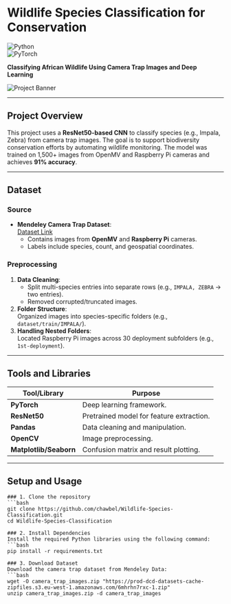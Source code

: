 # Wildlife Species Classification for Conservation  
![Python](https://img.shields.io/badge/Python-3.8%2B-blue)  
![PyTorch](https://img.shields.io/badge/PyTorch-1.12%2B-red)  

**Classifying African Wildlife Using Camera Trap Images and Deep Learning**  

![Project Banner](https://via.placeholder.com/800x200?text=Wildlife+Conservation+ML)  


---

## Project Overview  
This project uses a **ResNet50-based CNN** to classify species (e.g., Impala, Zebra) from camera trap images. The goal is to support biodiversity conservation efforts by automating wildlife monitoring. The model was trained on 1,500+ images from OpenMV and Raspberry Pi cameras and achieves **91% accuracy**.

---

## Dataset  
### Source  
- **Mendeley Camera Trap Dataset**:  
  [Dataset Link](https://data.mendeley.com/datasets/6mhrhn7rxc/1)  
  - Contains images from **OpenMV** and **Raspberry Pi** cameras.  
  - Labels include species, count, and geospatial coordinates.  

### Preprocessing  
1. **Data Cleaning**:  
   - Split multi-species entries into separate rows (e.g., `IMPALA, ZEBRA` → two entries).  
   - Removed corrupted/truncated images.  
2. **Folder Structure**:  
   Organized images into species-specific folders (e.g., `dataset/train/IMPALA/`).  
3. **Handling Nested Folders**:  
   Located Raspberry Pi images across 30 deployment subfolders (e.g., `1st-deployment`).  

---

## Tools and Libraries  
| Tool/Library       | Purpose                                  |
|--------------------|------------------------------------------|
| **PyTorch**        | Deep learning framework.                 |
| **ResNet50**       | Pretrained model for feature extraction. |
| **Pandas**         | Data cleaning and manipulation.          |
| **OpenCV**         | Image preprocessing.                     |
| **Matplotlib/Seaborn** | Confusion matrix and result plotting.  |

---

## Setup and Usage  
```
### 1. Clone the repository 
```bash
git clone https://github.com/chawbel/Wildlife-Species-Classification.git
cd Wildlife-Species-Classification

### 2. Install Dependencies  
Install the required Python libraries using the following command:  
```bash
pip install -r requirements.txt

### 3. Download Dataset  
Download the camera trap dataset from Mendeley Data:  
```bash
wget -O camera_trap_images.zip "https://prod-dcd-datasets-cache-zipfiles.s3.eu-west-1.amazonaws.com/6mhrhn7rxc-1.zip"
unzip camera_trap_images.zip -d camera_trap_images
